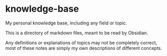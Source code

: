 # knowledge-base
My personal knowledge base, including any field or topic.

This is a directory of markdown files, meant to be read by Obsidian.

Any definitions or explanations of topics may not be completely correct, 
most of these notes are simply my own descriptions of different concepts.
